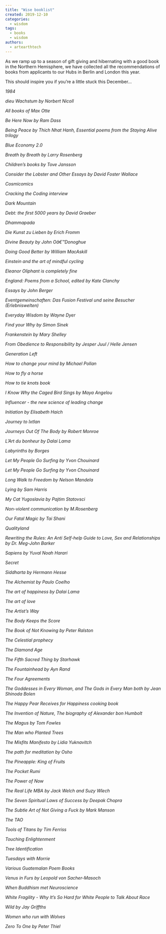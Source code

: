 ```yaml
---
title: "Wise booklist"
created: 2019-12-10
categories: 
  - wisdom
tags: 
  - books
  - wisdom
authors: 
  - artearthtech
---
```


As we ramp up to a season of gift giving and hibernating with a good book in the Northern Hemisphere, we have collected all the recommendations of books from applicants to our Hubs in Berlin and London this year.

This should inspire you if you’re a little stuck this December…

_1984_

_dieu Wachstum by Norbert Nicoll_

_All books of Max Otte_

_Be Here Now by Ram Dass_

_Being Peace by Thich Nhat Hanh, Essential poems from the Staying Alive trilogy_

_Blue Economy 2.0_

_Breath by Breath by Larry Rosenberg_

_Children’s books by Tove Jansson_

_Consider the Lobster and Other Essays by David Foster Wallace_

_Cosmicomics_

_Cracking the Coding interview_

_Dark Mountain_

_Debt: the first 5000 years by David Graeber_

_Dhammapada_

_Die Kunst zu Lieben by Erich Fromm_

_Divine Beauty by John Oâ€™Donoghue_

_Doing Good Better by William MacAskill_

_Einstein and the art of mindful cycling_

_Eleanor Oliphant is completely fine_

_England: Poems from a School, edited by Kate Clanchy_

_Essays by John Berger_

_Eventgemeinschaften: Das Fusion Festival und seine Besucher (Erlebniswelten)_

_Everyday Wisdom by Wayne Dyer_

_Find your Why by Simon Sinek_

_Frankenstein by Mary Shelley_

_From Obedience to Responsibility by Jesper Juul / Helle Jensen_

_Generation Left_

_How to change your mind by Michael Pollan_

_How to fly a horse_

_How to tie knots book_

_I Know Why the Caged Bird Sings by Maya Angelou_

_Influencer - the new science of leading change_

_Initiation by Elisabeth Haich_

_Journey to Ixtlan_

_Journeys Out Of The Body by Robert Monroe_

_L’Art du bonheur by Dalai Lama_

_Labyrinths by Borges_

_Let My People Go Surfing by Yvon Chouinard_

_Let My People Go Surfing by Yvon Chouinard_

_Long Walk to Freedom by Nelson Mandela_

_Lying by Sam Harris_

_My Cat Yugoslavia by Pajtim Statovsci_

_Non-violent communication by M.Rosenberg_

_Our Fatal Magic by Tai Shani_

_Qualityland_

_Rewriting the Rules: An Anti Self-help Guide to Love, Sex and Relationships by Dr. Meg-John Barker_

_Sapiens by Yuval Noah Harari_

_Secret_

_Siddharta by Hermann Hesse_

_The Alchemist by Paulo Coelho_

_The art of happiness by Dalai Lama_

_The art of love_

_The Artist’s Way_

_The Body Keeps the Score_

_The Book of Not Knowing by Peter Ralston_

_The Celestial prophecy_

_The Diamond Age_

_The Fifth Sacred Thing by Starhawk_

_The Fountainhead by Ayn Rand_

_The Four Agreements_

_The Goddesses in Every Woman, and The Gods in Every Man both by Jean Shinoda Bolen_

_The Happy Pear Receives for Happiness cooking book_

_The Invention of Nature, The biography of Alexander bon Humbolt_

_The Magus by Tom Fowles_

_The Man who Planted Trees_

_The Misfits Manifesto by Lidia Yuknavitch_

_The path for meditation by Osho_

_The Pineapple: King of Fruits_

_The Pocket Rumi_

_The Power of Now_

_The Real Life MBA by Jack Welch and Suzy Wlech_

_The Seven Spiritual Laws of Success by Deepak Chopra_

_The Subtle Art of Not Giving a Fuck by Mark Manson_

_The TAO_

_Tools of Titans by Tim Ferriss_

_Touching Enlightenment_

_Tree Identification_

_Tuesdays with Morrie_

_Various Guatemalan Poem Books_

_Venus in Furs by Leopold von Sacher-Masoch_

_When Buddhism met Neuroscience_

_White Fragility - Why It’s So Hard for White People to Talk About Race_

_Wild by Jay Griffths_

_Women who run with Wolves_

_Zero To One by Peter Thiel_
